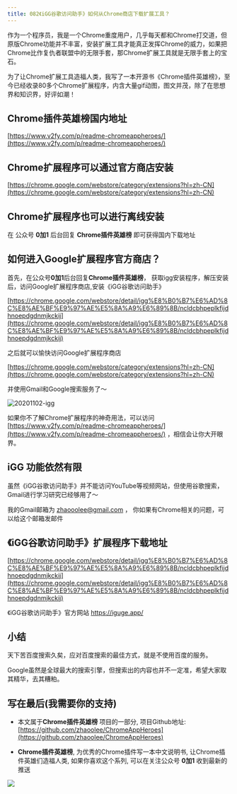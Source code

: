 ```yaml
---
title: 082《iGG谷歌访问助手》如何从Chrome商店下载扩展工具？
---
```


作为一个程序员，我是一个Chrome重度用户，几乎每天都和Chrome打交道，但原版Chrome功能并不丰富，安装扩展工具才能真正发挥Chrome的威力，如果把Chrome比作复仇者联盟中的无限手套，那Chrome扩展工具就是无限手套上的宝石。


为了让Chrome扩展工具造福人类，我写了一本开源书《Chrome插件英雄榜》，至今已经收录80多个Chrome扩展程序，内含大量gif动图，图文并茂，除了在思想界和知识界，好评如潮！

## Chrome插件英雄榜国内地址

[https://www.v2fy.com/p/readme-chromeappheroes/](https://www.v2fy.com/p/readme-chromeappheroes/)


## Chrome扩展程序可以通过官方商店安装
[https://chrome.google.com/webstore/category/extensions?hl=zh-CN](https://chrome.google.com/webstore/category/extensions?hl=zh-CN)

## Chrome扩展程序也可以进行离线安装

在 公众号 **0加1** 后台回复 **Chrome插件英雄榜** 即可获得国内下载地址



## 如何进入Google扩展程序官方商店？



首先，在公众号**0加1**后台回复**Chrome插件英雄榜**， 获取igg安装程序，解压安装后，访问Google扩展程序商店,安装《iGG谷歌访问助手》

[https://chrome.google.com/webstore/detail/igg%E8%B0%B7%E6%AD%8C%E8%AE%BF%E9%97%AE%E5%8A%A9%E6%89%8B/ncldcbhpeplkfijdhnoepdgdnmjkckij](https://chrome.google.com/webstore/detail/igg%E8%B0%B7%E6%AD%8C%E8%AE%BF%E9%97%AE%E5%8A%A9%E6%89%8B/ncldcbhpeplkfijdhnoepdgdnmjkckij)

之后就可以愉快访问Google扩展程序商店

[https://chrome.google.com/webstore/category/extensions?hl=zh-CN](https://chrome.google.com/webstore/category/extensions?hl=zh-CN)

并使用Gmail和Google搜索服务了～



![20201102-igg](https://www.v2fy.com/asset/0i/ChromeAppHeroes/page/082-iguge-2020-11-02.assets/20201102-igg.gif)





如果你不了解Chrome扩展程序的神奇用法，可以访问 [https://www.v2fy.com/p/readme-chromeappheroes/](https://www.v2fy.com/p/readme-chromeappheroes/)  ，相信会让你大开眼界。



## iGG 功能依然有限

虽然《iGG谷歌访问助手》并不能访问YouTube等视频网站，但使用谷歌搜索，Gmail进行学习研究已经够用了～

我的Gmail邮箱为 zhaooolee@gmail.com ， 你如果有Chrome相关的问题，可以给这个邮箱发邮件





## 《iGG谷歌访问助手》扩展程序下载地址

[https://chrome.google.com/webstore/detail/igg%E8%B0%B7%E6%AD%8C%E8%AE%BF%E9%97%AE%E5%8A%A9%E6%89%8B/ncldcbhpeplkfijdhnoepdgdnmjkckij](https://chrome.google.com/webstore/detail/igg%E8%B0%B7%E6%AD%8C%E8%AE%BF%E9%97%AE%E5%8A%A9%E6%89%8B/ncldcbhpeplkfijdhnoepdgdnmjkckij)


《iGG谷歌访问助手》官方网站  https://iguge.app/


## 小结



天下苦百度搜索久矣，应对百度搜索的最佳方式，就是不使用百度的服务。

Google虽然是全球最大的搜索引擎，但搜索出的内容也并不一定准，希望大家取其精华，去其糟粕。







## 写在最后(我需要你的支持)

- 本文属于**Chrome插件英雄榜** 项目的一部分, 项目Github地址: [https://github.com/zhaoolee/ChromeAppHeroes](https://github.com/zhaoolee/ChromeAppHeroes)

- **Chrome插件英雄榜**, 为优秀的Chrome插件写一本中文说明书, 让Chrome插件英雄们造福人类, 如果你喜欢这个系列, 可以在关注公众号 **0加1** 收到最新的推送


![](https://www.v2fy.com/asset/0i/ChromeAppHeroes/page/072_one_note_web_clipper.assets/jikemiji.png)
